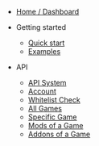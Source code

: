 - [Home / Dashboard](http://celltek.space)

- Getting started

  - [Quick start]()
  - [Examples](examples.md)

- API

  - [API System](api_system.md)
  - [Account](api_account.md)
  - [Whitelist Check](api_img_whitelistcheck.md)
  - [All Games](api_allgames.md)
  - [Specific Game](api_onegame.md)
  - [Mods of a Game](api_modsgame.md)
  - [Addons of a Game](api_addonsgame.md)